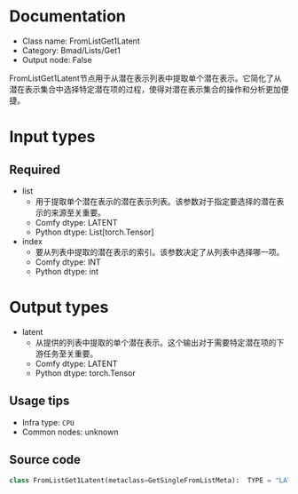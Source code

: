 
# Documentation
- Class name: FromListGet1Latent
- Category: Bmad/Lists/Get1
- Output node: False

FromListGet1Latent节点用于从潜在表示列表中提取单个潜在表示。它简化了从潜在表示集合中选择特定潜在项的过程，使得对潜在表示集合的操作和分析更加便捷。

# Input types
## Required
- list
    - 用于提取单个潜在表示的潜在表示列表。该参数对于指定要选择的潜在表示的来源至关重要。
    - Comfy dtype: LATENT
    - Python dtype: List[torch.Tensor]
- index
    - 要从列表中提取的潜在表示的索引。该参数决定了从列表中选择哪一项。
    - Comfy dtype: INT
    - Python dtype: int

# Output types
- latent
    - 从提供的列表中提取的单个潜在表示。这个输出对于需要特定潜在项的下游任务至关重要。
    - Comfy dtype: LATENT
    - Python dtype: torch.Tensor


## Usage tips
- Infra type: `CPU`
- Common nodes: unknown


## Source code
```python
class FromListGet1Latent(metaclass=GetSingleFromListMeta):  TYPE = "LATENT"

```
